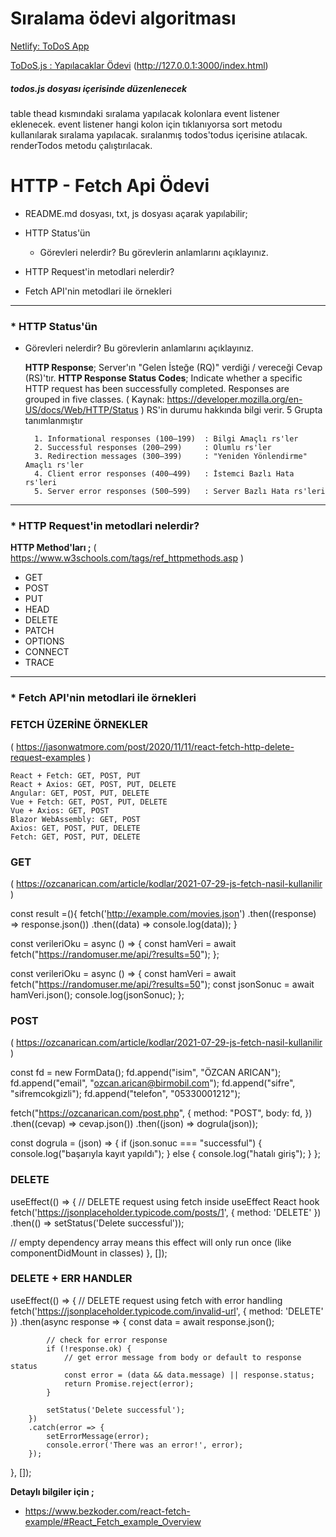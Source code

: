 
# Sıralama ödevi algoritması

[Netlify: ToDoS App](https://k146-week2-todos.netlify.app/)

[ToDoS.js : Yapılacaklar Ödevi](./index.html) (<http://127.0.0.1:3000/index.html>)

##### todos.js dosyası içerisinde düzenlenecek

table thead kısmındaki sıralama yapılacak kolonlara event listener eklenecek.
event listener hangi kolon için tıklanıyorsa sort metodu kullanılarak sıralama yapılacak.
sıralanmış todos'todus içerisine atılacak.
renderTodos metodu çalıştırılacak.

# HTTP - Fetch Api Ödevi

* README.md dosyası, txt, js dosyası açarak yapılabilir;

* HTTP Status'ün
  * Görevleri nelerdir? Bu görevlerin anlamlarını açıklayınız.

* HTTP Request'in metodlari  nelerdir?
  
* Fetch API'nin metodlari ile örnekleri

___

### * HTTP Status'ün

* Görevleri nelerdir? Bu görevlerin anlamlarını açıklayınız.

    **HTTP Response**; Server'ın "Gelen İsteğe (RQ)" verdiği / vereceği Cevap (RS)'tır.
    **HTTP Response Status Codes**;
      Indicate whether a specific HTTP request has been successfully completed. Responses are grouped in five classes.
      ( Kaynak: <https://developer.mozilla.org/en-US/docs/Web/HTTP/Status> )
      RS'in durumu hakkında bilgi verir. 5 Grupta tanımlanmıştır

        1. Informational responses (100–199)  : Bilgi Amaçlı rs'ler
        2. Successful responses (200–299)     : Olumlu rs'ler
        3. Redirection messages (300–399)     : "Yeniden Yönlendirme" Amaçlı rs'ler
        4. Client error responses (400–499)   : İstemci Bazlı Hata rs'leri
        5. Server error responses (500–599)   : Server Bazlı Hata rs'leri

___

### * HTTP Request'in metodlari  nelerdir?

**HTTP Method'ları ;** ( <https://www.w3schools.com/tags/ref_httpmethods.asp> )

* GET
* POST
* PUT
* HEAD
* DELETE
* PATCH
* OPTIONS
* CONNECT
* TRACE

___

### *  Fetch API'nin metodlari ile örnekleri

### FETCH ÜZERİNE ÖRNEKLER

( <https://jasonwatmore.com/post/2020/11/11/react-fetch-http-delete-request-examples> )

    React + Fetch: GET, POST, PUT
    React + Axios: GET, POST, PUT, DELETE
    Angular: GET, POST, PUT, DELETE
    Vue + Fetch: GET, POST, PUT, DELETE
    Vue + Axios: GET, POST
    Blazor WebAssembly: GET, POST
    Axios: GET, POST, PUT, DELETE
    Fetch: GET, POST, PUT, DELETE

### GET

( <https://ozcanarican.com/article/kodlar/2021-07-29-js-fetch-nasil-kullanilir> )

const result =(){
  fetch('http://example.com/movies.json')
  .then((response) => response.json())
  .then((data) => console.log(data));
}

const verileriOku = async () => {
  const hamVeri = await fetch("https://randomuser.me/api/?results=50");
};

const verileriOku = async () => {
  const hamVeri = await fetch("https://randomuser.me/api/?results=50");
  const jsonSonuc = await hamVeri.json();
  console.log(jsonSonuc);
};

### POST

( <https://ozcanarican.com/article/kodlar/2021-07-29-js-fetch-nasil-kullanilir> )

const fd = new FormData();
fd.append("isim", "ÖZCAN ARICAN");
fd.append("email", "ozcan.arican@birmobil.com");
fd.append("sifre", "sifremcokgizli");
fd.append("telefon", "05330001212");

fetch("https://ozcanarican.com/post.php", {
  method: "POST",
  body: fd,
})
  .then((cevap) => cevap.json())
  .then((json) => dogrula(json));

const dogrula = (json) => {
  if (json.sonuc === "successful") {
    console.log("başarıyla kayıt yapıldı");
  } else {
    console.log("hatalı giriş");
  }
};

### DELETE

useEffect(() => {
    // DELETE request using fetch inside useEffect React hook
    fetch('https://jsonplaceholder.typicode.com/posts/1', { method: 'DELETE' })
        .then(() => setStatus('Delete successful'));

// empty dependency array means this effect will only run once (like componentDidMount in classes)
}, []);

### DELETE + ERR HANDLER

useEffect(() => {
    // DELETE request using fetch with error handling
    fetch('https://jsonplaceholder.typicode.com/invalid-url', { method: 'DELETE' })
        .then(async response => {
            const data = await response.json();

            // check for error response
            if (!response.ok) {
                // get error message from body or default to response status
                const error = (data && data.message) || response.status;
                return Promise.reject(error);
            }

            setStatus('Delete successful');
        })
        .catch(error => {
            setErrorMessage(error);
            console.error('There was an error!', error);
        });
}, []);

**Detaylı bilgiler için ;**

* <https://www.bezkoder.com/react-fetch-example/#React_Fetch_example_Overview>
